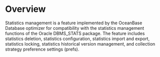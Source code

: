 # Overview

Statistics management is a feature implemented by the OceanBase Database optimizer for compatibility with the statistics management functions of the Oracle DBMS_STATS package. The feature includes statistics deletion, statistics configuration, statistics import and export, statistics locking, statistics historical version management, and collection strategy preference settings (prefs).
